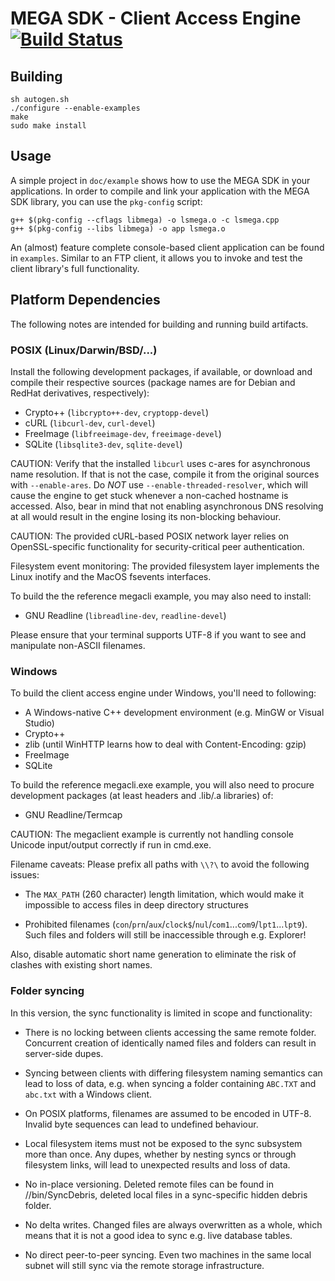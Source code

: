 # MEGA SDK - Client Access Engine  [![Build Status](https://travis-ci.org/meganz/sdk2.svg)](https://travis-ci.org/meganz/sdk2)

Building
--------

    sh autogen.sh
    ./configure --enable-examples
    make
    sudo make install

Usage
-----

A simple project in `doc/example` shows how to use the MEGA SDK
in your applications.  In order to compile and link your
application with the MEGA SDK library, you can use the `pkg-config` script:

    g++ $(pkg-config --cflags libmega) -o lsmega.o -c lsmega.cpp
    g++ $(pkg-config --libs libmega) -o app lsmega.o

An (almost) feature complete console-based client application can be found
in `examples`. Similar to an FTP client, it allows you to invoke and test
the client library's full functionality.


Platform Dependencies
---------------------

The following notes are intended for building and running build
artifacts.


### POSIX (Linux/Darwin/BSD/...)

Install the following development packages, if available, or download
and compile their respective sources (package names are for
Debian and RedHat derivatives, respectively):

* Crypto++ (`libcrypto++-dev`, `cryptopp-devel`)
* cURL (`libcurl-dev`, `curl-devel`)
* FreeImage (`libfreeimage-dev`, `freeimage-devel`)
* SQLite (`libsqlite3-dev`, `sqlite-devel`)

CAUTION: Verify that the installed `libcurl` uses c-ares for
asynchronous name resolution.  If that is not the case, compile it
from the original sources with `--enable-ares`.  Do *NOT* use
`--enable-threaded-resolver`, which will cause the engine to get
stuck whenever a non-cached hostname is accessed. Also, bear in mind
that not enabling asynchronous DNS resolving at all would result in
the engine losing its non-blocking behaviour.

CAUTION: The provided cURL-based POSIX network layer relies on
OpenSSL-specific functionality for security-critical peer authentication.

Filesystem event monitoring: The provided filesystem layer implements
the Linux inotify and the MacOS fsevents interfaces.

To build the the reference megacli example, you may also need to install:

* GNU Readline (`libreadline-dev`, `readline-devel`)

Please ensure that your terminal supports UTF-8 if you want to see and
manipulate non-ASCII filenames.


### Windows

To build the client access engine under Windows, you'll need to following:

* A Windows-native C++ development environment (e.g. MinGW or Visual Studio)
* Crypto++
* zlib (until WinHTTP learns how to deal with Content-Encoding: gzip)
* FreeImage
* SQLite

To build the reference megacli.exe example, you will also need to procure
development packages (at least headers and .lib/.a libraries) of:

* GNU Readline/Termcap

CAUTION: The megaclient example is currently not handling console Unicode
input/output correctly if run in cmd.exe.

Filename caveats: Please prefix all paths with `\\?\` to avoid the following
issues:

* The `MAX_PATH` (260 character) length limitation, which would make it
impossible to access files in deep directory structures

* Prohibited filenames (`con`/`prn`/`aux`/`clock$`/`nul`/`com1`...`com9`/`lpt1`...`lpt9`).
Such files and folders will still be inaccessible through e.g. Explorer!

Also, disable automatic short name generation to eliminate the risk of
clashes with existing short names.


### Folder syncing

In this version, the sync functionality is limited in scope and functionality:

* There is no locking between clients accessing the same remote folder.
Concurrent creation of identically named files and folders can result in
server-side dupes.

* Syncing between clients with differing filesystem naming semantics can
lead to loss of data, e.g. when syncing a folder containing `ABC.TXT` and
`abc.txt` with a Windows client.

* On POSIX platforms, filenames are assumed to be encoded in UTF-8. Invalid
byte sequences can lead to undefined behaviour.

* Local filesystem items must not be exposed to the sync subsystem more
than once. Any dupes, whether by nesting syncs or through filesystem links,
will lead to unexpected results and loss of data.

* No in-place versioning. Deleted remote files can be found in
//bin/SyncDebris, deleted local files in a sync-specific hidden debris
folder.

* No delta writes. Changed files are always overwritten as a whole, which
means that it is not a good idea to sync e.g. live database tables.

* No direct peer-to-peer syncing. Even two machines in the same local subnet
will still sync via the remote storage infrastructure.
